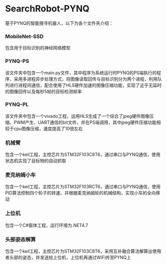 # SearchRobot-PYNQ
基于PYNQ的智能搜寻机器人，以下为各个文件夹介绍：

### MobileNet-SSD
包含用于目标识别的神经网络模型
### PYNQ-PS
该文件夹中包含一个main.py文件，其中程序为系统运行时PYNQ的PS端执行的程序，采用多进程异步处理方式，将图像读取回传与目标识别分为两个进程，利用队列进行进程间通信，配合使用了HLS硬件加速的图像压缩功能，实现了近乎无延时的图像回传以及每秒5帧的目标检测帧率
### PYNQ-PL
该文件夹中包含一个vivado工程，运用HLS生成了一个综合了jpeg硬件图像压缩、PWM产生、UART通信的bit文件，并在PS端调用，其中jpeg硬件压缩功能相较于cpu图像压缩，速度提高了10倍左右
### 机械臂
包含一个keil工程，主控芯片为STM32F103C8T6，通过串口与PYNQ通信，使用状态机实现了目标物的自动抓取
### 麦克纳姆小车
包含一个keil工程，主控芯片为STM32F103RCT6，通过串口与PYNQ通信，使用PID算法控制四个轮子的转速，并根据麦克纳姆轮的机械结构，实现小车的全向移动
### 上位机
包含一个C#窗体工程，运行环境为.NET4.7
### 头部姿态解算
包含一个keil工程，主控芯片为STM32F103C8T6，采用互补融合算法解算出使用者头部的姿态，并发送给上位机，上位机再通过WiFi传至PYNQ上
